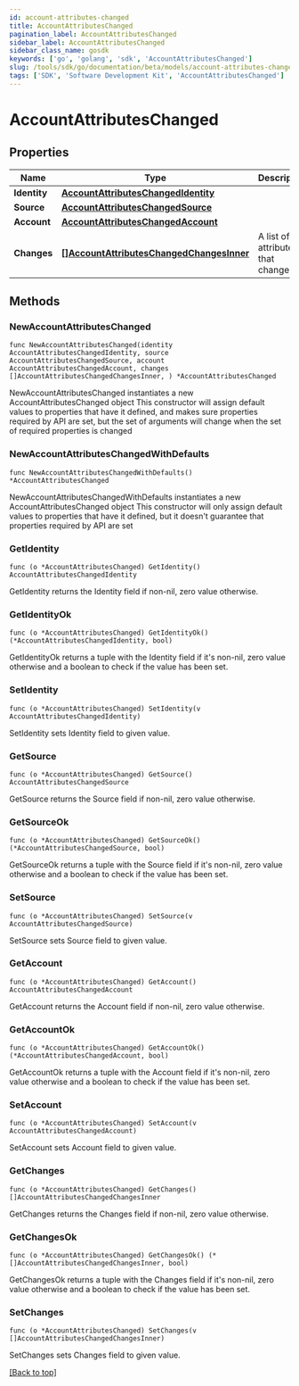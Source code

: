 ```yaml
---
id: account-attributes-changed
title: AccountAttributesChanged
pagination_label: AccountAttributesChanged
sidebar_label: AccountAttributesChanged
sidebar_class_name: gosdk
keywords: ['go', 'golang', 'sdk', 'AccountAttributesChanged'] 
slug: /tools/sdk/go/documentation/beta/models/account-attributes-changed
tags: ['SDK', 'Software Development Kit', 'AccountAttributesChanged']
---
```


# AccountAttributesChanged

## Properties

Name | Type | Description | Notes
------------ | ------------- | ------------- | -------------
**Identity** | [**AccountAttributesChangedIdentity**](AccountAttributesChangedIdentity) |  | 
**Source** | [**AccountAttributesChangedSource**](AccountAttributesChangedSource) |  | 
**Account** | [**AccountAttributesChangedAccount**](AccountAttributesChangedAccount) |  | 
**Changes** | [**[]AccountAttributesChangedChangesInner**](AccountAttributesChangedChangesInner) | A list of attributes that changed. | 

## Methods

### NewAccountAttributesChanged

`func NewAccountAttributesChanged(identity AccountAttributesChangedIdentity, source AccountAttributesChangedSource, account AccountAttributesChangedAccount, changes []AccountAttributesChangedChangesInner, ) *AccountAttributesChanged`

NewAccountAttributesChanged instantiates a new AccountAttributesChanged object
This constructor will assign default values to properties that have it defined,
and makes sure properties required by API are set, but the set of arguments
will change when the set of required properties is changed

### NewAccountAttributesChangedWithDefaults

`func NewAccountAttributesChangedWithDefaults() *AccountAttributesChanged`

NewAccountAttributesChangedWithDefaults instantiates a new AccountAttributesChanged object
This constructor will only assign default values to properties that have it defined,
but it doesn't guarantee that properties required by API are set

### GetIdentity

`func (o *AccountAttributesChanged) GetIdentity() AccountAttributesChangedIdentity`

GetIdentity returns the Identity field if non-nil, zero value otherwise.

### GetIdentityOk

`func (o *AccountAttributesChanged) GetIdentityOk() (*AccountAttributesChangedIdentity, bool)`

GetIdentityOk returns a tuple with the Identity field if it's non-nil, zero value otherwise
and a boolean to check if the value has been set.

### SetIdentity

`func (o *AccountAttributesChanged) SetIdentity(v AccountAttributesChangedIdentity)`

SetIdentity sets Identity field to given value.


### GetSource

`func (o *AccountAttributesChanged) GetSource() AccountAttributesChangedSource`

GetSource returns the Source field if non-nil, zero value otherwise.

### GetSourceOk

`func (o *AccountAttributesChanged) GetSourceOk() (*AccountAttributesChangedSource, bool)`

GetSourceOk returns a tuple with the Source field if it's non-nil, zero value otherwise
and a boolean to check if the value has been set.

### SetSource

`func (o *AccountAttributesChanged) SetSource(v AccountAttributesChangedSource)`

SetSource sets Source field to given value.


### GetAccount

`func (o *AccountAttributesChanged) GetAccount() AccountAttributesChangedAccount`

GetAccount returns the Account field if non-nil, zero value otherwise.

### GetAccountOk

`func (o *AccountAttributesChanged) GetAccountOk() (*AccountAttributesChangedAccount, bool)`

GetAccountOk returns a tuple with the Account field if it's non-nil, zero value otherwise
and a boolean to check if the value has been set.

### SetAccount

`func (o *AccountAttributesChanged) SetAccount(v AccountAttributesChangedAccount)`

SetAccount sets Account field to given value.


### GetChanges

`func (o *AccountAttributesChanged) GetChanges() []AccountAttributesChangedChangesInner`

GetChanges returns the Changes field if non-nil, zero value otherwise.

### GetChangesOk

`func (o *AccountAttributesChanged) GetChangesOk() (*[]AccountAttributesChangedChangesInner, bool)`

GetChangesOk returns a tuple with the Changes field if it's non-nil, zero value otherwise
and a boolean to check if the value has been set.

### SetChanges

`func (o *AccountAttributesChanged) SetChanges(v []AccountAttributesChangedChangesInner)`

SetChanges sets Changes field to given value.



[[Back to top]](#) 


